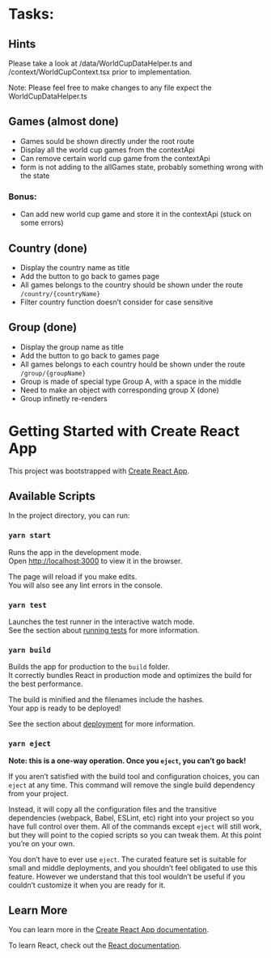 # Tasks:

## Hints

Please take a look at /data/WorldCupDataHelper.ts and /context/WorldCupContext.tsx prior to implementation.

Note: Please feel free to make changes to any file expect the WorldCupDataHelper.ts

## Games (almost done)

- Games sould be shown directly under the root route 
- Display all the world cup games from the contextApi
- Can remove certain world cup game from the contextApi
- form is not adding to the allGames state, probably something wrong with the state

### Bonus:

- Can add new world cup game and store it in the contextApi (stuck on some errors)

## Country (done)

- Display the country name as title
- Add the button to go back to games page
- All games belongs to the country should be shown under the route `/country/{countryName}`
- Filter country function doesn’t consider for case sensitive

## Group (done)

- Display the group name as title
- Add the button to go back to games page
- All games belongs to each country hould be shown under the route `/group/{groupName}`
- Group is made of special type Group A, with a space in the middle 
- Need to make an object with corresponding group X (done)
- Group infinetly re-renders

# Getting Started with Create React App

This project was bootstrapped with [Create React App](https://github.com/facebook/create-react-app).

## Available Scripts

In the project directory, you can run:

### `yarn start`

Runs the app in the development mode.\
Open [http://localhost:3000](http://localhost:3000) to view it in the browser.

The page will reload if you make edits.\
You will also see any lint errors in the console.

### `yarn test`

Launches the test runner in the interactive watch mode.\
See the section about [running tests](https://facebook.github.io/create-react-app/docs/running-tests) for more information.

### `yarn build`

Builds the app for production to the `build` folder.\
It correctly bundles React in production mode and optimizes the build for the best performance.

The build is minified and the filenames include the hashes.\
Your app is ready to be deployed!

See the section about [deployment](https://facebook.github.io/create-react-app/docs/deployment) for more information.

### `yarn eject`

**Note: this is a one-way operation. Once you `eject`, you can’t go back!**

If you aren’t satisfied with the build tool and configuration choices, you can `eject` at any time. This command will remove the single build dependency from your project.

Instead, it will copy all the configuration files and the transitive dependencies (webpack, Babel, ESLint, etc) right into your project so you have full control over them. All of the commands except `eject` will still work, but they will point to the copied scripts so you can tweak them. At this point you’re on your own.

You don’t have to ever use `eject`. The curated feature set is suitable for small and middle deployments, and you shouldn’t feel obligated to use this feature. However we understand that this tool wouldn’t be useful if you couldn’t customize it when you are ready for it.

## Learn More

You can learn more in the [Create React App documentation](https://facebook.github.io/create-react-app/docs/getting-started).

To learn React, check out the [React documentation](https://reactjs.org/).
